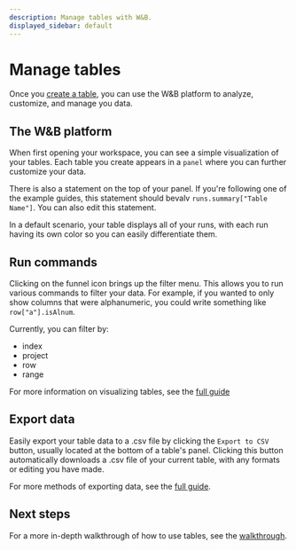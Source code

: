 ```yaml
---
description: Manage tables with W&B.
displayed_sidebar: default
---
```


# Manage tables

Once you [create a table](./tables-create.md), you can use the W&B platform to analyze, customize, and manage you data. 

## The W&B platform
When first opening your workspace, you can see  a simple visualization of your tables. Each table you create appears in a `panel` where you can further customize your data.

There is also a statement on the top of your panel. If you're following one of the example guides, this statement should bevalv `runs.summary["Table Name"]`. You can also edit this statement. 

In a default scenario, your table displays all of your runs, with each run having its own color so you can easily differentiate them.

## Run commands
Clicking on the funnel icon brings up the filter menu. This allows you to run various commands to filter your data. For example, if you wanted to only show columns that were alphanumeric, you could write something like `row["a"].isAlnum`.

Currently, you can filter by:
- index
- project
- row
- range

For more information on visualizing tables, see the [full guide](./visualize-tables.md)

## Export data
Easily export your table data to a .csv file by clicking the `Export to CSV` button, usually located at the bottom of a table's panel. Clicking this button automatically downloads a .csv file of your current table, with any formats or editing you have made.

For more methods of exporting data, see the [full guide](./tables-download.md).

## Next steps
For a more in-depth walkthrough of how to use tables, see the [walkthrough](tables-walkthrough.md).
